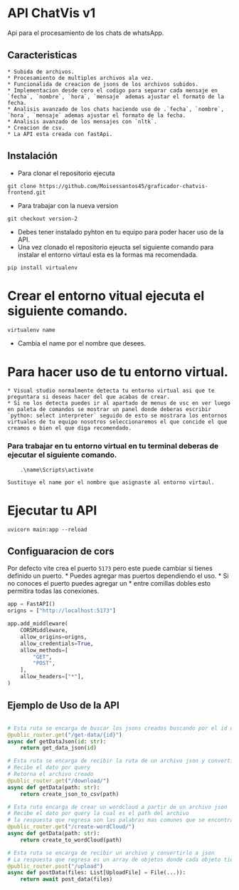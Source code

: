 # API ChatVis v1

Api para el procesamiento de los chats de whatsApp. 

## Caracteristicas
    * Subida de archivos.
    * Procesamiento de multiples archivos ala vez.
    * Funcionalida de creacion de jsons de los archivos subidos.
    * Implementacion desde cero el codigo para separar cada mensaje en `fecha`, `nombre`, `hora`, `mensaje` ademas ajustar el formato de la fecha.
    * Analisis avanzado de los chats haciendo uso de .`fecha`, `nombre`, `hora`, `mensaje` ademas ajustar el formato de la fecha.
    * Analisis avanzado de los mensajes con `nltk`.
    * Creacion de csv.
    * La API esta creada con fastApi.

## Instalación
* Para clonar el repositorio ejecuta

```console
git clone https://github.com/Moisessantos45/graficador-chatvis-frontend.git
```
* Para trabajar con la nueva version
```console
git checkout version-2
```

* Debes tener instalado pyhton en tu equipo para poder hacer uso de la API.
* Una vez clonado el repositorio ejeucta sel siguiente comando para instalar el entorno virtaul esta es la formas ma recomendada.

```console
pip install virtualenv
```

# Crear el entorno vitual ejecuta el siguiente comando.
```console
virtualenv name
```
* Cambia el name por el nombre que desees.

# Para hacer uso de tu entorno virtual.
    * Visual studio normalmente detecta tu entorno virtual asi que te preguntara si deseas hacer del que acabas de crear.
    * Si no los detecta puedes ir al apartado de menus de vsc en ver luego en paleta de comandos se mostrar un panel donde deberas escribir `python: select interpreter` seguido de esto se mostrara los entornos virtuales de tu equipo nosotros seleccionaremos el que concide el que creamos o bien el que diga recomendado.
### Para trabajar en tu entorno virtual en tu terminal deberas de ejecutar el siguiente comando.
```console
    .\name\Scripts\activate
```
    Sustituye el name por el nombre que asignaste al entorno virtaul.

# Ejecutar tu API
```console
uvicorn main:app --reload
```

## Configuaracion de cors
Por defecto vite crea el puerto `5173` pero este puede cambiar si tienes definido un puerto.
    * Puedes agregar mas puertos dependiendo el uso.
    * Si no conoces el puerto puedes agregar un * entre comillas dobles esto permitira todas las conexiones.

```python
app = FastAPI()
origns = ["http://localhost:5173"]

app.add_middleware(
    CORSMiddleware,
    allow_origins=origns,
    allow_credentials=True,
    allow_methods=[
        "GET",
        "POST",
    ],
    allow_headers=["*"],
)
```

## Ejemplo de Uso de la API
```python

# Esta ruta se encarga de buscar los jsons creados buscando por el id del usuario 
@public_router.get("/get-data/{id}")
async def getDataJson(id: str):
    return get_data_json(id)

# Esta ruta se encarga de recibir la ruta de un archivo json y convertirlo a csv
# Recibe el dato por query
# Retorna el archivo creado
@public_router.get("/download/")
async def getData(path: str):
    return create_json_to_csv(path)

# Esta ruta encarga de crear un wordcloud a partir de un archivo json
# Recibe el dato por query la cual es el path del archivo
# la respuesta que regresa son las palabras mas comunes que se encontraron
@public_router.get("/create-wordCloud/")
async def getData(path: str):
    return create_to_wordCloud(path)

# Esta ruta se encarga de recibir un archivo y convertirlo a json
# La respuesta que regresa es un array de objetos donde cada objeto tiene dos propiedades el path del archivo json que se creo y data que contiene un arrays con todos los mensajes del chat que se subio.
@public_router.post("/upload")
async def postData(files: List[UploadFile] = File(...)):
    return await post_data(files)
```